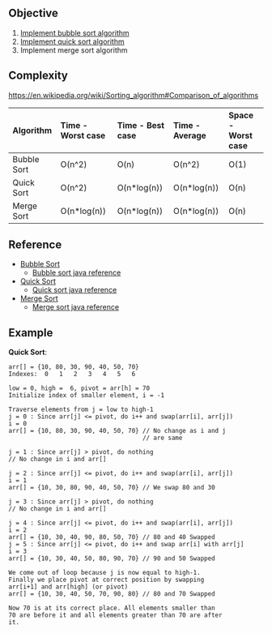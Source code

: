 ## Objective 

1. [Implement bubble sort algorithm](src/main/java/com/github/noconnor/reference/BubbleSort.java)
2. [Implement quick sort algorithm](src/main/java/com/github/noconnor/reference/QuickSort.java)
3. Implement merge sort algorithm

## Complexity

https://en.wikipedia.org/wiki/Sorting_algorithm#Comparison_of_algorithms


|Algorithm| Time - Worst case| Time - Best case | Time - Average | Space - Worst case|
|:---|:---|:---|:---|:---|
|Bubble Sort|O(n^2)     |O(n)       |O(n^2)     |O(1)| 
|Quick Sort |O(n^2)     |O(n*log(n))|O(n*log(n))|O(n)|
|Merge Sort |O(n*log(n))|O(n*log(n))|O(n*log(n))|O(n)|

## Reference

* [Bubble Sort](https://en.wikipedia.org/wiki/Sorting_algorithm#Bubble_sort)
  * [Bubble sort java reference](https://www.mkyong.com/java/java-bubble-sort-example/)
* [Quick Sort](https://en.wikipedia.org/wiki/Quicksort)
  * [Quick sort java reference](https://www.geeksforgeeks.org/quick-sort/) 
* [Merge Sort](https://en.wikipedia.org/wiki/Merge_sort)
  * [Merge sort java reference](https://www.geeksforgeeks.org/merge-sort/)


## Example


**Quick Sort**:
```
arr[] = {10, 80, 30, 90, 40, 50, 70}
Indexes:  0   1   2   3   4   5   6 

low = 0, high =  6, pivot = arr[h] = 70
Initialize index of smaller element, i = -1

Traverse elements from j = low to high-1
j = 0 : Since arr[j] <= pivot, do i++ and swap(arr[i], arr[j])
i = 0 
arr[] = {10, 80, 30, 90, 40, 50, 70} // No change as i and j 
                                     // are same

j = 1 : Since arr[j] > pivot, do nothing
// No change in i and arr[]

j = 2 : Since arr[j] <= pivot, do i++ and swap(arr[i], arr[j])
i = 1
arr[] = {10, 30, 80, 90, 40, 50, 70} // We swap 80 and 30 

j = 3 : Since arr[j] > pivot, do nothing
// No change in i and arr[]

j = 4 : Since arr[j] <= pivot, do i++ and swap(arr[i], arr[j])
i = 2
arr[] = {10, 30, 40, 90, 80, 50, 70} // 80 and 40 Swapped
j = 5 : Since arr[j] <= pivot, do i++ and swap arr[i] with arr[j] 
i = 3 
arr[] = {10, 30, 40, 50, 80, 90, 70} // 90 and 50 Swapped 

We come out of loop because j is now equal to high-1.
Finally we place pivot at correct position by swapping
arr[i+1] and arr[high] (or pivot) 
arr[] = {10, 30, 40, 50, 70, 90, 80} // 80 and 70 Swapped 

Now 70 is at its correct place. All elements smaller than
70 are before it and all elements greater than 70 are after
it.

```
